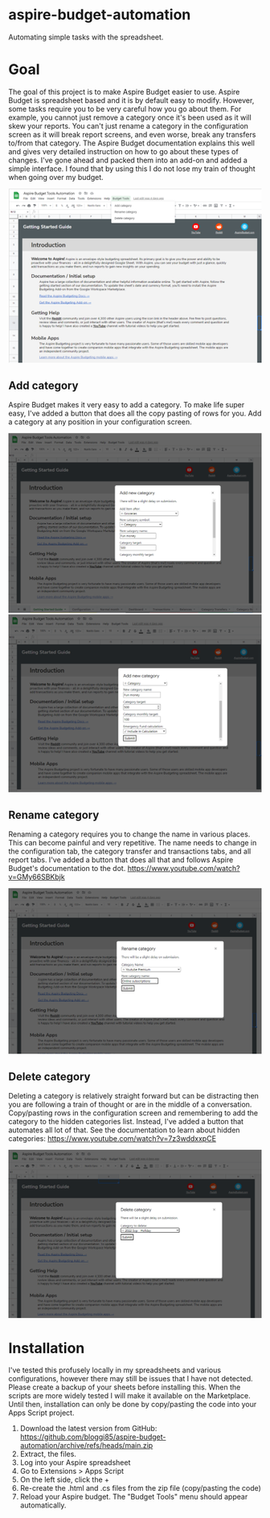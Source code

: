 # aspire-budget-automation
Automating simple tasks with the spreadsheet.

# Goal
The goal of this project is to make Aspire Budget easier to use.
Aspire Budget is spreadsheet based and it is by default easy to modify. However, some tasks require you to be very careful how you go about them. For example, you cannot just remove a category once it's been used as it will skew your reports. You can't just rename a category in the configuration screen as it will break report screens, and even worse, break any transfers to/from that category.
The Aspire Budget documentation explains this well and gives very detailed instruction on how to go about these types of changes. I've gone ahead and packed them into an add-on and added a simple interface. I found that by using this I do not lose my train of thought when going over my budget.

![All available automated features](/screenshots/1MenuOptions.png)


## Add category
Aspire Budget makes it very easy to add a category. To make life super easy, I've added a button that does all the copy pasting of rows for you. Add a category at any position in your configuration screen.

![Adding category dialog](/screenshots/2AddCategory1.png)
![Adding category dialog](/screenshots/2AddCategory2.png)

## Rename category
Renaming a category requires you to change the name in various places. This can become painful and very repetitive. The name needs to change in the configuration tab, the category transfer and transactions tabs, and all report tabs. I've added a button that does all that and follows Aspire Budget's documentation to the dot.
https://www.youtube.com/watch?v=GMy66SBKbjk

![Renaming category dialog](/screenshots/3RenameCategory.png)

## Delete category
Deleting a category is relatively straight forward but can be distracting then you are following a train of thought or are in the middle of a conversation. Copy/pasting rows in the configuration screen and remembering to add the category to the hidden categories list. Instead, I've added a button that automates all lot of that. 
See the documentation to learn about hidden categories: https://www.youtube.com/watch?v=7z3wddxxpCE

![Deleting a category dialog](/screenshots/4DeleteCategory.png)



# Installation
I've tested this profusely locally in my spreadsheets and various configurations, however there may still be issues that I have not detected. Please create a backup of your sheets before installing this. When the scripts are more widely tested I will make it available on the Marketplace. Until then, installation can only be done by copy/pasting the code into your Apps Script project.

1) Download the latest version from GitHub: https://github.com/bloggi85/aspire-budget-automation/archive/refs/heads/main.zip
2) Extract, the files.
3) Log into your Aspire spreadsheet
4) Go to Extensions > Apps Script
5) On the left side, click the +
6) Re-create the .html and .cs files from the zip file (copy/pasting the code)
7) Reload your Aspire budget. The "Budget Tools" menu should appear automatically.

